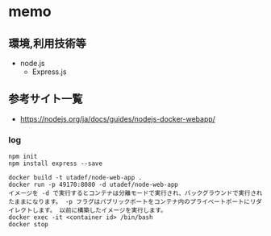 # memo

## 環境,利用技術等

- node.js
  - Express.js

## 参考サイト一覧

- <https://nodejs.org/ja/docs/guides/nodejs-docker-webapp/>

### log

```etc
npm init
npm install express --save
```

```docker
docker build -t utadef/node-web-app .
docker run -p 49170:8080 -d utadef/node-web-app
イメージを -d で実行するとコンテナは分離モードで実行され、バックグラウンドで実行されたままになります。 -p フラグはパブリックポートをコンテナ内のプライベートポートにリダイレクトします。 以前に構築したイメージを実行します。
docker exec -it <container id> /bin/bash
docker stop
```